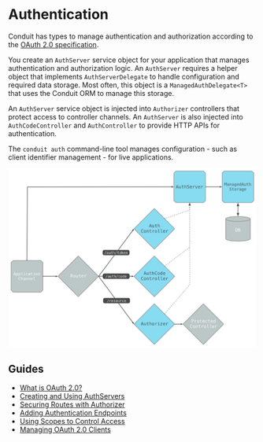 # Authentication

Conduit has types to manage authentication and authorization according to the [OAuth 2.0 specification](https://tools.ietf.org/html/rfc6749).

You create an `AuthServer` service object for your application that manages authentication and authorization logic. An `AuthServer` requires a helper object that implements `AuthServerDelegate` to handle configuration and required data storage. Most often, this object is a `ManagedAuthDelegate<T>` that uses the Conduit ORM to manage this storage.

An `AuthServer` service object is injected into `Authorizer` controllers that protect access to controller channels. An `AuthServer` is also injected into `AuthCodeController` and `AuthController` to provide HTTP APIs for authentication.

The `conduit auth` command-line tool manages configuration - such as client identifier management - for live applications.

![Authorization Objects](../.gitbook/assets/authobjects.png)

## Guides

* [What is OAuth 2.0?](what_is_oauth.md)
* [Creating and Using AuthServers](server.md)
* [Securing Routes with Authorizer](authorizer.md)
* [Adding Authentication Endpoints](controllers.md)
* [Using Scopes to Control Access](auth_scopes.md)
* [Managing OAuth 2.0 Clients](cli.md)

